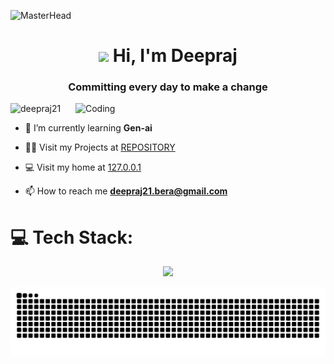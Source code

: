 ![MasterHead](https://i.redd.it/bpxxqqvps4h91.gif)

<h1 align="center"><img src="https://media.giphy.com/media/hvRJCLFzcasrR4ia7z/giphy.gif" width="25"> Hi, I'm Deepraj</h1>
<h3 align="center">Committing every day to make a change</h3>
<img align="right" alt="Coding" width="400" src="https://media.tenor.com/3bTxZ4HdrysAAAAC/pixels-neon.gif">

<p align="left"> <img src="https://komarev.com/ghpvc/?username=deepraj21&label=Profile%20views&color=0e75b6&style=flat" alt="deepraj21"/> </p>

- 🌱 I’m currently learning **Gen-ai**

- 👨‍💻 Visit my Projects at [REPOSITORY](https://repository21.netlify.app/)

- 💻 Visit my home at [127.0.0.1](https://deepraj.is-a.dev)

- 📫 How to reach me **[deepraj21.bera@gmail.com](mailto:deepraj21.bera@gmail.com)**



# 💻 Tech Stack:

<p align="center">
<a href="https://skillicons.dev">
    <img src="https://skillicons.dev/icons?i=c,cpp,java,py,threejs,django,flask,react,vite,nextjs,nodejs,ts,js,express,postman,fastapi,anaconda,mongodb,mysql,redis,sqlite,sklearn,tensorflow,firebase,go,html,css,kotlin,rust,vue,linux,git,kubernetes,docker,gcp,aws,opencv,matlab,wordpress" />
</a>
</p>

<img src="https://raw.githubusercontent.com/deepraj21/deepraj21/output/snake.svg" alt="Snake animation" />

